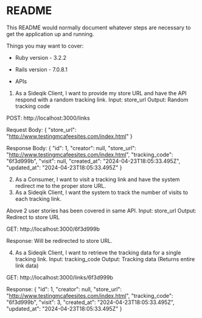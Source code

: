 # README

This README would normally document whatever steps are necessary to get the
application up and running.

Things you may want to cover:

* Ruby version - 3.2.2

* Rails version - 7.0.8.1

* APIs
1. As a Sideqik Client, I want to provide my store URL and have the API respond with a random tracking link.
Input: store_url
Output: Random tracking code

POST: http://localhost:3000/links

Request Body:
{
	"store_url": "http://www.testingmcafeesites.com/index.html"
}

Response Body:
{
    "id": 1,
    "creator": null,
    "store_url": "http://www.testingmcafeesites.com/index.html",
    "tracking_code": "6f3d999b",
    "visit": null,
    "created_at": "2024-04-23T18:05:33.495Z",
    "updated_at": "2024-04-23T18:05:33.495Z"
}


2. As a Consumer, I want to visit a tracking link and have the system redirect me to the proper store URL.
3. As a Sideqik Client, I want the system to track the number of visits to each tracking link.

Above 2 user stories has been covered in same API.
Input: store_url
Output: Redirect to store URL

GET: http://localhost:3000/6f3d999b

Response: Will be redirected to store URL.

4. As a Sideqik Client, I want to retrieve the tracking data for a single tracking link.
Input: tracking_code
Output: Tracking data (Returns entire link data)

GET: http://localhost:3000/links/6f3d999b

Response:
{
    "id": 1,
    "creator": null,
    "store_url": "http://www.testingmcafeesites.com/index.html",
    "tracking_code": "6f3d999b",
    "visit": 3,
    "created_at": "2024-04-23T18:05:33.495Z",
    "updated_at": "2024-04-23T18:05:33.495Z"
}